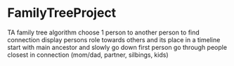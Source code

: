 # FamilyTreeProject
TA family tree algorithm
choose 1 person to another person to find connection
display persons role towards others and its place in a timeline
start with main ancestor and slowly go down
first person go through people closest in connection (mom/dad, partner, silbings, kids)
